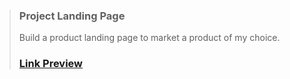 >### Project Landing Page
>Build a product landing page to market a product of my choice.
>### <a href="https://learnfcc-landing-page.netlify.app/" target="_blank">Link Preview</a>


